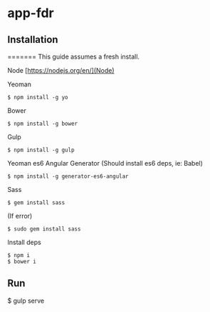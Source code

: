 # app-fdr

## Installation

=======
This guide assumes a fresh install.

Node
[https://nodejs.org/en/](Node)

Yeoman
```
$ npm install -g yo
```

Bower
```
$ npm install -g bower
```

Gulp
```
$ npm install -g gulp
```

Yeoman es6 Angular Generator
(Should install es6 deps, ie: Babel)
```
$ npm install -g generator-es6-angular
```

Sass
```
$ gem install sass
```
(If error)

```
$ sudo gem install sass
```

Install deps
```
$ npm i
$ bower i
```

## Run
$ gulp serve
